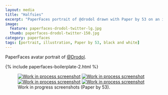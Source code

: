 ```yaml
---
layout: media
title: "Halfsies"
excerpt: "PaperFaces portrait of @drodol drawn with Paper by 53 on an iPad."
image: 
  feature: paperfaces-drodol-twitter-lg.jpg
  thumb: paperfaces-drodol-twitter-150.jpg
category: paperfaces
tags: [portrait, illustration, Paper by 53, black and white]
---
```


PaperFaces avatar portrait of <a href="http://twitter.com/Drodol">@Drodol</a>.

{% include paperfaces-boilerplate-2.html %}

<figure class="half">
	<a href="{{ site.url }}/images/paperfaces-drodol-process-1-lg.jpg"><img src="{{ site.url }}/images/paperfaces-drodol-process-1-600.jpg" alt="Work in process screenshot"></a>
	<a href="{{ site.url }}/images/paperfaces-drodol-process-2-lg.jpg"><img src="{{ site.url }}/images/paperfaces-drodol-process-2-600.jpg" alt="Work in process screenshot"></a>
	<a href="{{ site.url }}/images/paperfaces-drodol-process-3-lg.jpg"><img src="{{ site.url }}/images/paperfaces-drodol-process-3-600.jpg" alt="Work in process screenshot"></a>
	<a href="{{ site.url }}/images/paperfaces-drodol-process-4-lg.jpg"><img src="{{ site.url }}/images/paperfaces-drodol-process-4-600.jpg" alt="Work in process screenshot"></a>
	<figcaption>Work in progress screenshots (Paper by 53).</figcaption>
</figure>